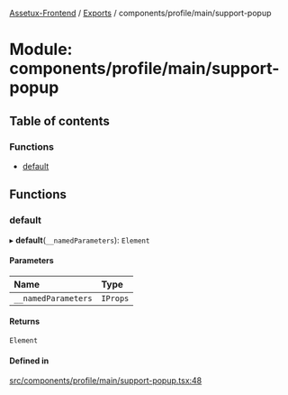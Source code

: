 [Assetux-Frontend](../README.md) / [Exports](../modules.md) / components/profile/main/support-popup

# Module: components/profile/main/support-popup

## Table of contents

### Functions

- [default](components_profile_main_support_popup.md#default)

## Functions

### default

▸ **default**(`__namedParameters`): `Element`

#### Parameters

| Name | Type |
| :------ | :------ |
| `__namedParameters` | `IProps` |

#### Returns

`Element`

#### Defined in

[src/components/profile/main/support-popup.tsx:48](https://github.com/ASSETUX/frontend/blob/9a68660/src/components/profile/main/support-popup.tsx#L48)
